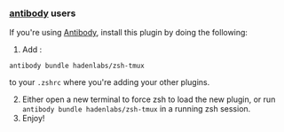 ### [antibody](https://github.com/getantibody/antibody) users

If you're using [Antibody](https://github.com/getantibody/antibody), install this plugin by doing the following:

1.  Add :

```{.sourceCode .bash}
antibody bundle hadenlabs/zsh-tmux
```

to your `.zshrc` where you're adding your other plugins.

2.  Either open a new terminal to force zsh to load the new plugin, or run `antibody bundle hadenlabs/zsh-tmux` in a running zsh session.
3.  Enjoy!
